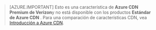 > [AZURE.IMPORTANT] Esto es una característica de **Azure CDN Premium de Verizon**y no está disponible con los productos **Estándar de Azure CDN** .  Para una comparación de características CDN, vea [Introducción a Azure CDN](cdn-overview.md#azure-cdn-features). 